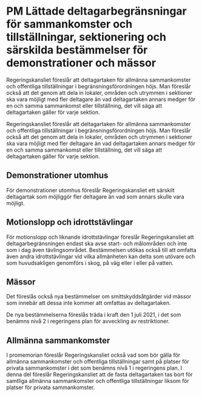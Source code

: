 # PM Lättade deltagarbegränsningar för sammankomster och tillställningar, sektionering och särskilda bestämmelser för demonstrationer och mässor

Regeringskansliet föreslår att deltagartaken för allmänna sammankomster och offentliga tillställningar i begränsningsförordningen höjs. Man föreslår också att det genom att dela in lokaler, områden och utrymmen i sektioner ska vara möjligt med fler deltagare än vad deltagartaken annars medger för en och samma sammankomst eller tillställning, det vill säga att deltagartaken gäller för varje sektion.

Regeringskansliet föreslår att deltagartaken för allmänna sammankomster och offentliga tillställningar i begränsningsförordningen höjs. Man föreslår också att det genom att dela in lokaler, områden och utrymmen i sektioner ska vara möjligt med fler deltagare än vad deltagartaken annars medger för en och samma sammankomst eller tillställning, det vill säga att deltagartaken gäller för varje sektion.

## Demonstrationer utomhus

För demonstrationer utomhus föreslår Regeringskansliet ett särskilt deltagartak som möjliggör fler deltagare än vad som annars skulle vara möjligt.

## Motionslopp och idrottstävlingar

För motionslopp och liknande idrottstävlingar föreslår Regeringskansliet att deltagarbegränsningen endast ska avse start- och målområden och inte som i dag även tävlingsområdet. Bestämmelsen utökas också till att omfatta även andra idrottstävlingar vid vilka allmänheten kan delta som utövare och som huvudsakligen genomförs i skog, på väg eller i eller på vatten.

## Mässor

Det föreslås också nya bestämmelser om smittskyddsåtgärder vid mässor som innebär att dessa inte kommer att omfattas av deltagartaken.

De nya bestämmelserna föreslås träda i kraft den 1 juli 2021, i det som benämns nivå 2 i regeringens plan för avveckling av restriktioner.

## Allmänna sammankomster

I promemorian föreslår Regeringskansliet också vad som bör gälla för allmänna sammankomster och offentliga tillställningar samt på platser för privata sammankomster i det som benämns nivå 1 i regeringens plan. I denna del föreslår Regeringskansliet att de fasta deltagartaken tas bort för samtliga allmänna sammankomster och offentliga tillställningar liksom för platser för privata sammankomster.
